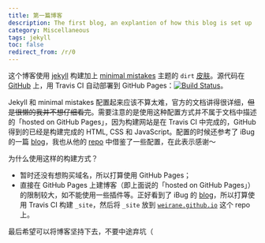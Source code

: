 ```yaml
---
title: 第一篇博客
description: The first blog, an explantion of how this blog is set up
category: Miscellaneous
tags: jekyll
toc: false
redirect_from: /r/0
---
```


这个博客使用 [jekyll] 构建加上 [minimal mistakes][minimistake] 主题的 `dirt` [皮肤][skin]。源代码在 [GitHub][gh-source] 上，用 Travis CI 自动部署到 GitHub Pages：[![Build Status](https://travis-ci.org/weirane/blog.svg?branch=master)](https://travis-ci.org/weirane/blog)。

Jekyll 和 minimal mistakes 配置起来应该不算太难，官方的文档讲得很详细，~~但是很懒的我并不想仔细看完~~。需要注意的是使用这种配置方式并不属于文档中描述的「hosted on GitHub Pages」，因为构建网站是在 Travis CI 中完成的，GitHub 得到的已经是构建完成的 HTML, CSS 和 JavaScript。配置的时候还参考了 iBug 的一篇 [blog]，我也从他的 [repo] 中借鉴了一些配置，在此表示感谢～

为什么使用这样的构建方式？

- 暂时还没有想购买域名，所以打算使用 GitHub Pages；
- 直接在 GitHub Pages 上建博客（即上面说的「hosted on GitHub Pages」）的限制较大，如不能使用一些插件等。正好看到了 iBug 的 [blog]，所以打算使用 Travis CI 构建 `_site`，然后将 `_site` 放到 [`weirane.github.io`][gh-dest] 这个 repo 上。

最后希望可以将博客坚持下去，不要中途弃坑（

[jekyll]: https://jekyllrb.com/
[minimistake]: https://mmistakes.github.io/minimal-mistakes/
[skin]: https://mmistakes.github.io/minimal-mistakes/docs/configuration/#skin
[gh-source]: https://github.com/weirane/blog
[blog]: https://ibugone.com/blog/2018/04/build-github-pages-with-travis-ci/
[repo]: https://github.com/iBug/iBug-source
[gh-dest]: https://github.com/weirane/weirane.github.io
